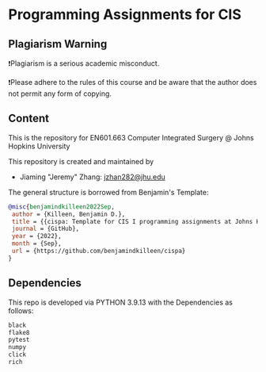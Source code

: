 # Programming Assignments for CIS

## Plagiarism Warning
❗Plagiarism is a serious academic misconduct. 

❗Please adhere to the rules of this course and be aware that the author does not permit any form of copying.


## Content
This is the repository for EN601.663 Computer Integrated Surgery @ Johns Hopkins University

This repository is created and maintained by
- Jiaming "Jeremy" Zhang: jzhan282@jhu.edu

The general structure is borrowed from Benjamin's Template:

```bibtex
@misc{benjamindkilleen2022Sep,
 author = {Killeen, Benjamin D.},
 title = {{cispa: Template for CIS I programming assignments at Johns Hopkins}},
 journal = {GitHub},
 year = {2022},
 month = {Sep},
 url = {https://github.com/benjamindkilleen/cispa}
}
```




## Dependencies

This repo is developed via PYTHON 3.9.13 with the Dependencies as follows:

```PYTHON
black
flake8
pytest
numpy
click
rich
```


